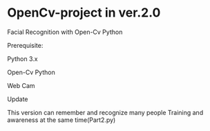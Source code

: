 # OpenCv-project in ver.2.0
Facial Recognition with Open-Cv Python

Prerequisite:

Python 3.x

Open-Cv Python

Web Cam

Update

This version can remember and recognize many people
Training and awareness at the same time(Part2.py)
  
